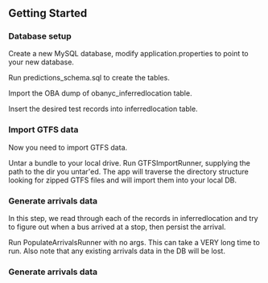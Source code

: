# 

## Getting Started

### Database setup

Create a new MySQL database, modify application.properties to point to your new database.

Run predictions_schema.sql to create the tables.

Import the OBA dump of obanyc_inferredlocation table.

Insert the desired test records into inferredlocation table.

### Import GTFS data

Now you need to import GTFS data.

Untar a bundle to your local drive.  Run GTFSImportRunner, supplying the path to the dir you untar'ed.  The app will traverse the directory structure looking for zipped GTFS files and will import them into your local DB.

### Generate arrivals data

In this step, we read through each of the records in inferredlocation and try to figure out when a bus arrived at a stop, then persist the arrival.

Run PopulateArrivalsRunner with no args.  This can take a VERY long time to run.  Also note that any existing arrivals data in the DB will be lost.

### Generate arrivals data

